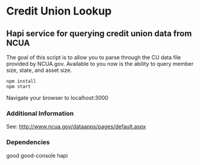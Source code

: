 # Credit Union Lookup
## Hapi service for querying credit union data from NCUA

The goal of this script is to allow you to parse through the CU data file
provided by NCUA.gov. Available to you now is the ability to query member size,
state, and asset size.

	npm install
	npm start

Navigate your browser to localhost:3000

### Additional Information
See: http://www.ncua.gov/dataapps/pages/default.aspx

### Dependencies
good
good-console
hapi
